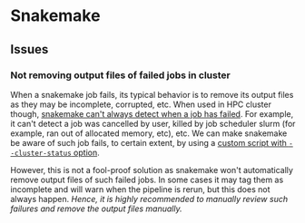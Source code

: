 # Snakemake

## Issues

### Not removing output files of failed jobs in cluster

When a snakemake job fails, its typical behavior is to remove its output files as they may be incomplete, corrupted, etc. When used in HPC cluster though, [snakemake can't always detect when a job has failed](https://stackoverflow.com/q/52500725/3998252). For example, it can't detect a job was cancelled by user, killed by job scheduler slurm (for example, ran out of allocated memory, etc), etc. We can make snakemake be aware of such job fails, to certain extent, by using a [custom script with  `--cluster-status` option](https://stackoverflow.com/a/59253812/3998252).

However, this is not a fool-proof solution as snakemake won't automatically remove output files of such failed jobs. In some cases it may tag them as incomplete and will warn when the pipeline is rerun, but this does not always happen. *Hence, it is highly recommended to manually review such failures and remove the output files manually.*
